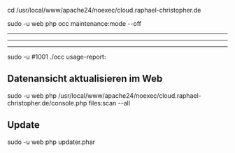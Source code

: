 cd /usr/local/www/apache24/noexec/cloud.raphael-christopher.de

sudo -u web php occ maintenance:mode --off

---

---

---

sudo -u #1001 ./occ usage-report:

## Datenansicht aktualisieren im Web

sudo -u web php /usr/local/www/apache24/noexec/cloud.raphael-christopher.de/console.php files:scan --all

## Update

sudo -u web php updater.phar